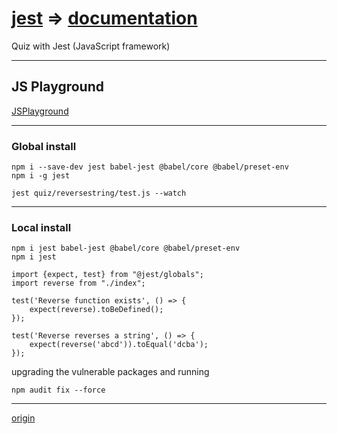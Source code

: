 # [jest](https://jestjs.io/) => [documentation](https://jestjs.io/docs/en/getting-started.html)

Quiz with Jest (JavaScript framework)


-----------------

## JS Playground

[JSPlayground](https://stephengrider.github.io/JSPlaygrounds/)


-----------------

### Global install
``` 
npm i --save-dev jest babel-jest @babel/core @babel/preset-env
npm i -g jest
```

``` 
jest quiz/reversestring/test.js --watch
```

-------

### Local install

``` 
npm i jest babel-jest @babel/core @babel/preset-env
npm i jest
```

```
import {expect, test} from "@jest/globals";
import reverse from "./index";

test('Reverse function exists', () => {
    expect(reverse).toBeDefined();
});

test('Reverse reverses a string', () => {
    expect(reverse('abcd')).toEqual('dcba');
});

```

upgrading the vulnerable packages and running
```
npm audit fix --force
```

---------

[origin](https://github.com/StephenGrider/algocasts)
